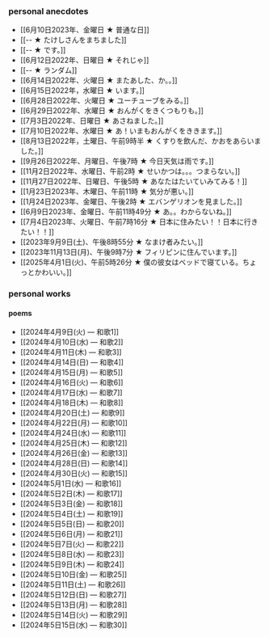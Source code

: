 ### personal anecdotes
- [[6月10日2023年、金曜日 ★ 普通な日]]
- [[-- ★ たけしさんをまちました]]
- [[-- ★ です。]]
- [[6月12日2022年、日曜日 ★ それじゃ]]
- [[-- ★ ランダム]]
- [[6月14日2022年、火曜日 ★ またあした、か。。]]
- [[6月15日2022年，水曜日 ★ います。]]
- [[6月28日2022年、火曜日 ★ ユーチューブをみる。]]
- [[6月29日2022年、水曜日 ★ おんがくをきくつもりも。]]
- [[7月3日2022年、日曜日 ★ あさねました。]]
- [[7月10日2022年、水曜日 ★ あ！いまもおんがくをききます。]]
- [[8月13日2022年，土曜日、午前9時半 ★ くすりを飲んだ、かおをあらいました。]]
- [[9月26日2022年、月曜日、午後7時 ★ 今日天気は雨です。]]
- [[11月2日2022年、水曜日、午前2時 ★ せいかつは。。。つまらない。]]
- [[11月27日2022年、日曜日、午後5時 ★ あなたはたいていみてみる！]]
- [[1月23日2023年、木曜日、午前11時 ★ 気分が悪い。]]
- [[1月24日2023年、金曜日、午後2時 ★ エバンゲリオンを見ました。]]
- [[6月9日2023年、金曜日、午前11時49分 ★ あ。。わからないね。]]
- [[7月4日2023年、火曜日、午前7時16分 ★ 日本に住みたい！！日本に行きたい！！]]
- [[2023年9月9日(土)、午後8時55分 ★ なまけ者みたい。]]
- [[2023年11月13日(月)、午後9時7分 ★ フィリピンに住んでいます。]]
- [[2025年4月1日(火)、午前5時26分 ★ 僕の彼女はベッドで寝ている。ちょっとかわいい。]]
### personal works
#### poems
- [[2024年4月9日(火) — 和歌1]]
- [[2024年4月10日(水) — 和歌2]]
- [[2024年4月11日(木) — 和歌3]]
- [[2024年4月14日(日) — 和歌4]]
- [[2024年4月15日(月) — 和歌5]]
- [[2024年4月16日(火) — 和歌6]]
- [[2024年4月17日(水) — 和歌7]]
- [[2024年4月18日(木) — 和歌8]]
- [[2024年4月20日(土) — 和歌9]]
- [[2024年4月22日(月) — 和歌10]]
- [[2024年4月24日(水) — 和歌11]]
- [[2024年4月25日(木) — 和歌12]]
- [[2024年4月26日(金) — 和歌13]]
- [[2024年4月28日(日) — 和歌14]]
- [[2024年4月30日(火) — 和歌15]]
- [[2024年5月1日(水) — 和歌16]]
- [[2024年5日2日(木) — 和歌17]]
- [[2024年5日3日(金) — 和歌18]]
- [[2024年5日4日(土) — 和歌19]]
- [[2024年5日5日(日) — 和歌20]]
- [[2024年5日6日(月) — 和歌21]]
- [[2024年5日7日(火) — 和歌22]]
- [[2024年5日8日(水) — 和歌23]]
- [[2024年5日9日(木) — 和歌24]]
- [[2024年5日10日(金) — 和歌25]]
- [[2024年5日11日(土) — 和歌26]]
- [[2024年5日12日(日) — 和歌27]]
- [[2024年5日13日(月) — 和歌28]]
- [[2024年5日14日(火) — 和歌29]]
- [[2024年5日15日(水) — 和歌30]]
